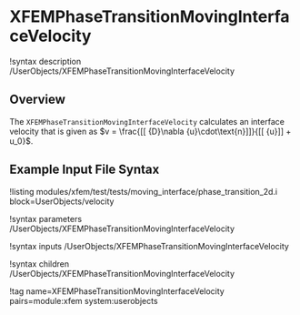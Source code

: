 # XFEMPhaseTransitionMovingInterfaceVelocity

!syntax description /UserObjects/XFEMPhaseTransitionMovingInterfaceVelocity

## Overview

The `XFEMPhaseTransitionMovingInterfaceVelocity` calculates an interface velocity that is given as $v = \frac{[[ {D}\nabla {u}\cdot\text{n}]]}{[[ {u}]] + u_0}$.

## Example Input File Syntax

!listing modules/xfem/test/tests/moving_interface/phase_transition_2d.i block=UserObjects/velocity

!syntax parameters /UserObjects/XFEMPhaseTransitionMovingInterfaceVelocity

!syntax inputs /UserObjects/XFEMPhaseTransitionMovingInterfaceVelocity

!syntax children /UserObjects/XFEMPhaseTransitionMovingInterfaceVelocity

!tag name=XFEMPhaseTransitionMovingInterfaceVelocity pairs=module:xfem system:userobjects
